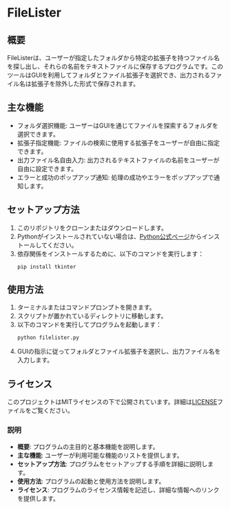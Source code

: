 # FileLister

## 概要
FileListerは、ユーザーが指定したフォルダから特定の拡張子を持つファイル名を探し出し、それらの名前をテキストファイルに保存するプログラムです。このツールはGUIを利用してフォルダとファイル拡張子を選択でき、出力されるファイル名は拡張子を除外した形式で保存されます。

## 主な機能
- フォルダ選択機能: ユーザーはGUIを通じてファイルを探索するフォルダを選択できます。
- 拡張子指定機能: ファイルの検索に使用する拡張子をユーザーが自由に指定できます。
- 出力ファイル名自由入力: 出力されるテキストファイルの名前をユーザーが自由に設定できます。
- エラーと成功のポップアップ通知: 処理の成功やエラーをポップアップで通知します。

## セットアップ方法
1. このリポジトリをクローンまたはダウンロードします。
2. Pythonがインストールされていない場合は、[Python公式ページ](https://www.python.org)からインストールしてください。
3. 依存関係をインストールするために、以下のコマンドを実行します：
   ```
   pip install tkinter
   ```

## 使用方法
1. ターミナルまたはコマンドプロンプトを開きます。
2. スクリプトが置かれているディレクトリに移動します。
3. 以下のコマンドを実行してプログラムを起動します：
   ```
   python filelister.py
   ```
4. GUIの指示に従ってフォルダとファイル拡張子を選択し、出力ファイル名を入力します。

## ライセンス
このプロジェクトはMITライセンスの下で公開されています。詳細は[LICENSE](LICENSE)ファイルをご覧ください。


### 説明

- **概要**: プログラムの主目的と基本機能を説明します。
- **主な機能**: ユーザーが利用可能な機能のリストを提供します。
- **セットアップ方法**: プログラムをセットアップする手順を詳細に説明します。
- **使用方法**: プログラムの起動と使用方法を説明します。
- **ライセンス**: プログラムのライセンス情報を記述し、詳細な情報へのリンクを提供します。
